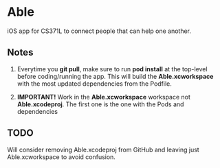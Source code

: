 # Able
iOS app for CS371L to connect people that can help one another.


## Notes
1. Everytime you __git pull__, make sure to run __pod install__ at the top-level before coding/running the app.
This will build the __Able.xcworkspace__ with the most updated dependencies from the Podfile. 

2. __IMPORTANT!__ Work in the __Able.xcworkspace__ workspace not __Able.xcodeproj__. The first one is the one with the Pods and dependencies 


## TODO
Will consider removing Able.xcodeproj from GitHub and leaving just Able.xcworkspace to avoid confusion.
